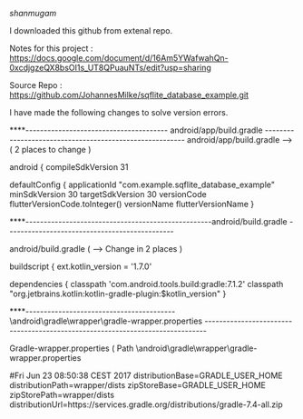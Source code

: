 *shanmugam*

I downloaded this github from extenal repo.

Notes for this project :  https://docs.google.com/document/d/16Am5YWafwahQn-0xcdjgzeQX8bsOI1s_UT8QPuauNTs/edit?usp=sharing


Source Repo : https://github.com/JohannesMilke/sqflite_database_example.git

I have made the following changes to solve version errors.




****---------------------------------------   android/app/build.gradle --------------------------------------------------------
android/app/build.gradle       —>  ( 2 places to change )

android {
   compileSdkVersion 31 


defaultConfig {
   applicationId "com.example.sqflite_database_example"
   minSdkVersion 30
   targetSdkVersion 30
   versionCode flutterVersionCode.toInteger()
   versionName flutterVersionName
}

****---------------------------------------------------android/build.gradle ----------------------------------------------

android/build.gradle  ( —-> Change in 2 places )

buildscript {
   ext.kotlin_version = '1.7.0'


dependencies {
   classpath 'com.android.tools.build:gradle:7.1.2'
   classpath "org.jetbrains.kotlin:kotlin-gradle-plugin:$kotlin_version"
}



****----------------------------------------- \android\gradle\wrapper\gradle-wrapper.properties ------------------------------------------------------------------------------

Gradle-wrapper.properties  ( Path   \android\gradle\wrapper\gradle-wrapper.properties

#Fri Jun 23 08:50:38 CEST 2017
distributionBase=GRADLE_USER_HOME
distributionPath=wrapper/dists
zipStoreBase=GRADLE_USER_HOME
zipStorePath=wrapper/dists
distributionUrl=https\://services.gradle.org/distributions/gradle-7.4-all.zip



